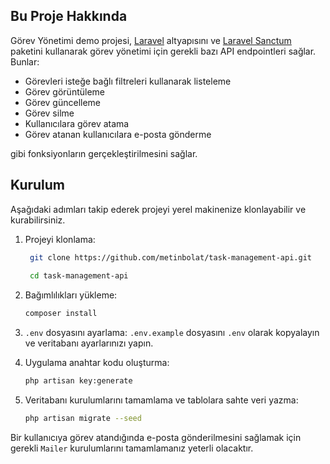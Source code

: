 ## Bu Proje Hakkında

Görev Yönetimi demo projesi, [Laravel](https://laravel.com/) altyapısını ve [Laravel Sanctum](https://laravel.com/docs/10.x/sanctum) paketini kullanarak görev yönetimi için gerekli bazı API endpointleri sağlar. Bunlar:

- Görevleri isteğe bağlı filtreleri kullanarak listeleme
- Görev görüntüleme
- Görev güncelleme
- Görev silme
- Kullanıcılara görev atama
- Görev atanan kullanıcılara e-posta gönderme

gibi fonksiyonların gerçekleştirilmesini sağlar.
## Kurulum

Aşağıdaki adımları takip ederek projeyi yerel makinenize klonlayabilir ve kurabilirsiniz.
1. Projeyi klonlama:

   ```bash
    git clone https://github.com/metinbolat/task-management-api.git
    
    cd task-management-api
    ```
2. Bağımlılıkları yükleme:
   ```bash
   composer install
   ```

3. `.env` dosyasını ayarlama:
   `.env.example` dosyasını `.env` olarak kopyalayın ve veritabanı ayarlarınızı yapın.

4. Uygulama anahtar kodu oluşturma:
    ```bash
    php artisan key:generate
    ```
5. Veritabanı kurulumlarını tamamlama ve tablolara sahte veri yazma:
    ```bash
    php artisan migrate --seed
    ```
Bir kullanıcıya görev atandığında e-posta gönderilmesini sağlamak için gerekli `Mailer` kurulumlarını
tamamlamanız yeterli olacaktır.

